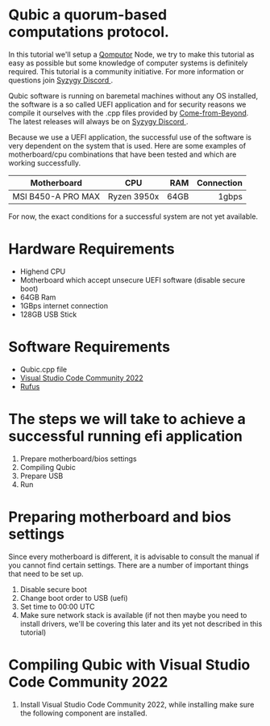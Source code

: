 # Qubic a quorum-based computations protocol.

In this tutorial we'll setup a [Qomputor](https://www.computors.org/computing/qomputor "Qomputor") Node, we try to make this tutorial as easy as possible but some knowledge of computer systems is definitely required. This tutorial is a community initiative. For more information or questions join [Syzygy Discord ](https://discord.gg/2vDMR8m "Syzygy Discord").

Qubic software is running on baremetal machines without any OS installed, the software is a so called UEFI application and for security reasons we compile it ourselves with the .cpp files provided by [Come-from-Beyond](https://twitter.com/c___f___b "Twitter"). The latest releases will always be on [Syzygy Discord ](https://discord.gg/2vDMR8m "Syzygy Discord").

Because we use a UEFI application, the successful use of the software is very dependent on the system that is used. Here are some examples of motherboard/cpu combinations that have been tested and which are working successfully.

| Motherboard        | CPU         | RAM  | Connection |
| ------------------ |:-----------:| ----:| -------:   |
| MSI B450-A PRO MAX | Ryzen 3950x | 64GB | 1gbps      |

For now, the exact conditions for a successful system are not yet available. 

# Hardware Requirements
* Highend CPU
* Motherboard which accept unsecure UEFI software (disable secure boot)
* 64GB Ram
* 1GBps internet connection
* 128GB USB Stick

# Software Requirements
* Qubic.cpp file
* [Visual Studio Code Community 2022](https://visualstudio.microsoft.com/vs)
* [Rufus](https://rufus.ie)

# The steps we will take to achieve a successful running efi application

1. Prepare motherboard/bios settings
3. Compiling Qubic
4. Prepare USB
5. Run

# Preparing motherboard and bios settings 

Since every motherboard is different, it is advisable to consult the manual if you cannot find certain settings. There are a number of important things that need to be set up.

1. Disable secure boot
2. Change boot order to USB (uefi)
3. Set time to 00:00 UTC
4. Make sure network stack is available (if not then maybe you need to install drivers, we'll be covering this later and its yet not described in this tutorial)

# Compiling Qubic with Visual Studio Code Community 2022

1. Install Visual Studio Code Community 2022, while installing make sure the following component are installed.




